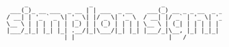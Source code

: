 <pre>
     _                 _                   _
 ___(_)_ __ ___  _ __ | | ___  _ __    ___(_) __ _ _ __  _ __
/ __| | '_ ` _ \| '_ \| |/ _ \| '_ \  / __| |/ _` | '_ \| '__|
\__ \ | | | | | | |_) | | (_) | | | | \__ \ | (_| | | | | |
|___/_|_| |_| |_| .__/|_|\___/|_| |_| |___/_|\__, |_| |_|_|
                |_|                          |___/
</pre>